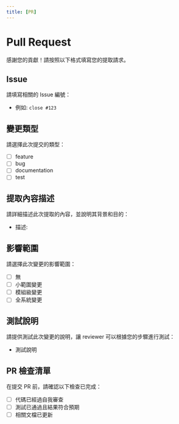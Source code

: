 ```yaml
---
title: [PR]
---
```


# Pull Request

感謝您的貢獻！請按照以下格式填寫您的提取請求。

## Issue

請填寫相關的 Issue 編號：

- 例如: `close #123`

## 變更類型

請選擇此次提交的類型：

- [ ] feature
- [ ] bug
- [ ] documentation
- [ ] test

## 提取內容描述

請詳細描述此次提取的內容，並說明其背景和目的：

- 描述:

## 影響範圍

請選擇此次變更的影響範圍：

- [ ] 無
- [ ] 小範圍變更
- [ ] 模組級變更
- [ ] 全系統變更

## 測試說明

請提供測試此次變更的說明，讓 reviewer 可以根據您的步驟進行測試：

- 測試說明

## PR 檢查清單

在提交 PR 前，請確認以下檢查已完成：

- [ ] 代碼已經過自我審查
- [ ] 測試已通過且結果符合預期
- [ ] 相關文檔已更新
